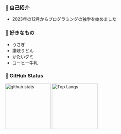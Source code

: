 ### 🐌 自己紹介
- 2023年の12月からプログラミングの独学を始めました

### 🐇 好きなもの
- うさぎ
- 讃岐うどん
- かたいグミ
- コーヒー牛乳
  
### 🏇 GitHub Status

<p align="left"> 
  <img alt="github stats" height="150px" src="https://github-readme-stats.vercel.app/api?username=kagomen&theme=shadow_blue" />
  <img alt="Top Langs" height="150px" src="https://github-readme-stats.vercel.app/api/top-langs/?username=kagomen&layout=compact&show_icons=true&theme=shadow_blue" />
</p>
